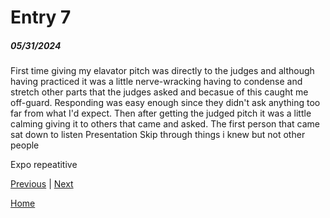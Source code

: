 # Entry 7
##### 05/31/2024

First time giving my elavator pitch was directly to the judges and although having practiced it was a little nerve-wracking having to condense and stretch other parts that the judges asked and becasue of this caught me off-guard. Responding was easy enough since they didn't ask anything too far from what I'd expect. Then after getting the judged pitch it was a little calming giving it to others that came and asked. The first person that came sat down to listen 
Presentation
Skip through things i knew but not other people

Expo
repeatitive

[Previous](entry06.md) | [Next](entry08.md)

[Home](../README.md)
